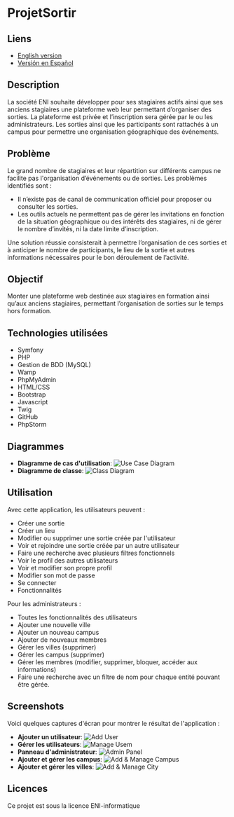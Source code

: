 # ProjetSortir

## Liens
- [English version](README.md)
- [Versión en Español](README/README_ES.md)

## Description
La société ENI souhaite développer pour ses stagiaires actifs ainsi que ses anciens stagiaires une plateforme web leur permettant d’organiser des sorties. La plateforme est privée et l’inscription sera gérée par le ou les administrateurs. Les sorties ainsi que les participants sont rattachés à un campus pour permettre une organisation géographique des événements.

## Problème
Le grand nombre de stagiaires et leur répartition sur différents campus ne facilite pas l'organisation d’événements ou de sorties. Les problèmes identifiés sont :
- Il n’existe pas de canal de communication officiel pour proposer ou consulter les sorties.
- Les outils actuels ne permettent pas de gérer les invitations en fonction de la situation géographique ou des intérêts des stagiaires, ni de gérer le nombre d’invités, ni la date limite d’inscription.

Une solution réussie consisterait à permettre l’organisation de ces sorties et à anticiper le nombre de participants, le lieu de la sortie et autres informations nécessaires pour le bon déroulement de l’activité.

## Objectif
Monter une plateforme web destinée aux stagiaires en formation ainsi qu’aux anciens stagiaires, permettant l’organisation de sorties sur le temps hors formation.

## Technologies utilisées
- Symfony
- PHP
- Gestion de BDD (MySQL)
- Wamp
- PhpMyAdmin
- HTML/CSS
- Bootstrap
- Javascript
- Twig
- GitHub
- PhpStorm

## Diagrammes
- **Diagramme de cas d'utilisation**: ![Use Case Diagram](UseCaseDiagram.png)
- **Diagramme de classe**: ![Class Diagram](ClassDiagram.png)

## Utilisation
Avec cette application, les utilisateurs peuvent :

- Créer une sortie
- Créer un lieu
- Modifier ou supprimer une sortie créée par l'utilisateur
- Voir et rejoindre une sortie créée par un autre utilisateur
- Faire une recherche avec plusieurs filtres fonctionnels
- Voir le profil des autres utilisateurs
- Voir et modifier son propre profil
- Modifier son mot de passe
- Se connecter
- Fonctionnalités

Pour les administrateurs :

- Toutes les fonctionnalités des utilisateurs
- Ajouter une nouvelle ville
- Ajouter un nouveau campus
- Ajouter de nouveaux membres
- Gérer les villes (supprimer)
- Gérer les campus (supprimer)
- Gérer les membres (modifier, supprimer, bloquer, accéder aux informations)
- Faire une recherche avec un filtre de nom pour chaque entité pouvant être gérée.

## Screenshots
Voici quelques captures d'écran pour montrer le résultat de l'application :
- **Ajouter un utilisateur**: ![Add User](AddUser.png)
- **Gérer les utilisateurs**: ![Manage Usem](ManageUser.png)
- **Panneau d'administrateur**: ![Admin Panel](AdminPanel.png)
- **Ajouter et gérer les campus**: ![Add & Manage Campus](ManageCampus.png)
- **Ajouter et gérer les villes**: ![Add & Manage City](ManageCity.png)

## Licences
Ce projet est sous la licence ENI-informatique
